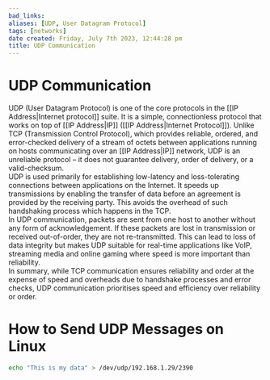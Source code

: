 ```yaml
---
bad_links: 
aliases: [UDP, User Datagram Protocol]
tags: [networks]
date created: Friday, July 7th 2023, 12:44:28 pm
title: UDP Communication
---
```


# UDP Communication

UDP (User Datagram Protocol) is one of the core protocols in the [[IP Address|Internet protocol]] suite. It is a simple, connectionless protocol that works on top of [[IP Address|IP]] ([[IP Address|Internet Protocol]]). Unlike TCP (Transmission Control Protocol), which provides reliable, ordered, and error-checked delivery of a stream of octets between applications running on hosts communicating over an [[IP Address|IP]] network, UDP is an unreliable protocol – it does not guarantee delivery, order of delivery, or a valid-checksum.  
UDP is used primarily for establishing low-latency and loss-tolerating connections between applications on the Internet. It speeds up transmissions by enabling the transfer of data before an agreement is provided by the receiving party. This avoids the overhead of such handshaking process which happens in the TCP.  
In UDP communication, packets are sent from one host to another without any form of acknowledgement. If these packets are lost in transmission or received out-of-order, they are not re-transmitted. This can lead to loss of data integrity but makes UDP suitable for real-time applications like VoIP, streaming media and online gaming where speed is more important than reliability.  
In summary, while TCP communication ensures reliability and order at the expense of speed and overheads due to handshake processes and error checks, UDP communication prioritises speed and efficiency over reliability or order.

# How to Send UDP Messages on Linux
```bash
echo "This is my data" > /dev/udp/192.168.1.29/2390
```
